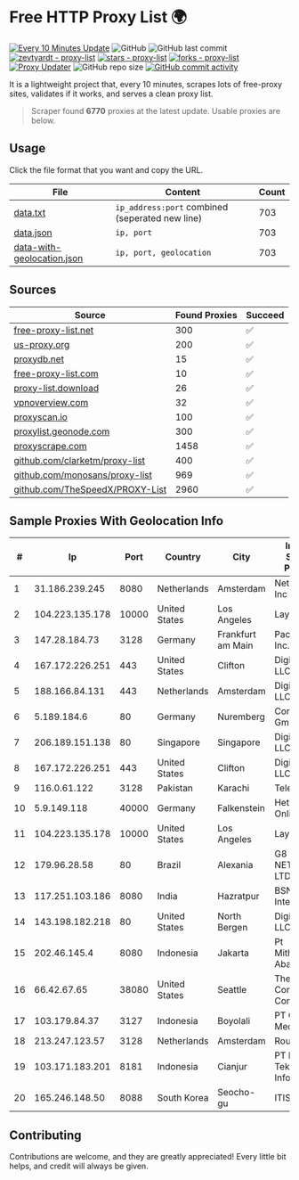 
# Free HTTP Proxy List 🌍

[![Every 10 Minutes Update](https://github.com/mertguvencli/http-proxy-list/actions/workflows/main.yml/badge.svg?branch=main)](https://github.com/mertguvencli/http-proxy-list/actions/workflows/main.yml)
![GitHub](https://img.shields.io/github/license/mertguvencli/http-proxy-list)
![GitHub last commit](https://img.shields.io/github/last-commit/mertguvencli/http-proxy-list)
[![zevtyardt - proxy-list](https://img.shields.io/static/v1?label=zevtyardt&message=proxy-list&color=blue&logo=github)](https://github.com/zevtyardt/proxy-list "Go to GitHub repo")
[![stars - proxy-list](https://img.shields.io/github/stars/zevtyardt/proxy-list?style=social)](https://github.com/zevtyardt/proxy-list)
[![forks - proxy-list](https://img.shields.io/github/forks/zevtyardt/proxy-list?style=social)](https://github.com/zevtyardt/proxy-list)
[![Proxy Updater](https://github.com/zevtyardt/proxy-list/workflows/Proxy%20Updater/badge.svg)](https://github.com/zevtyardt/proxy-list/actions?query=workflow:"Proxy+Updater")
![GitHub repo size](https://img.shields.io/github/repo-size/zevtyardt/proxy-list)
[![GitHub commit activity](https://img.shields.io/github/commit-activity/m/zevtyardt/proxy-list?logo=commits)](https://github.com/zevtyardt/proxy-list/commits/main)

It is a lightweight project that, every 10 minutes, scrapes lots of free-proxy sites, validates if it works, and serves a clean proxy list.

> Scraper found **6770** proxies at the latest update. Usable proxies are below.

## Usage

Click the file format that you want and copy the URL.

|File|Content|Count|
|----|-------|-----|
|[data.txt](https://raw.githubusercontent.com/mertguvencli/http-proxy-list/main/proxy-list/data.txt)|`ip_address:port` combined (seperated new line)|703|
|[data.json](https://raw.githubusercontent.com/mertguvencli/http-proxy-list/main/proxy-list/data.json)|`ip, port`|703|
|[data-with-geolocation.json](https://raw.githubusercontent.com/mertguvencli/http-proxy-list/main/proxy-list/data-with-geolocation.json)|`ip, port, geolocation`|703|

## Sources

|Source|Found Proxies|Succeed|
|------|-------------|-------|
|[free-proxy-list.net](https://free-proxy-list.net)|300|✅|
|[us-proxy.org](https://www.us-proxy.org)|200|✅|
|[proxydb.net](http://proxydb.net)|15|✅|
|[free-proxy-list.com](https://free-proxy-list.com/?page=&port=&type%5B%5D=http&type%5B%5D=https&up_time=0&search=Search)|10|✅|
|[proxy-list.download](https://www.proxy-list.download/HTTP)|26|✅|
|[vpnoverview.com](https://vpnoverview.com/privacy/anonymous-browsing/free-proxy-servers)|32|✅|
|[proxyscan.io](https://www.proxyscan.io)|100|✅|
|[proxylist.geonode.com](https://proxylist.geonode.com/api/proxy-list?limit=300&page=1&sort_by=lastChecked&sort_type=desc&protocols=http,https)|300|✅|
|[proxyscrape.com](https://api.proxyscrape.com/v2/?request=displayproxies&protocol=http&timeout=10000&country=all&ssl=all&anonymity=all)|1458|✅|
|[github.com/clarketm/proxy-list](https://raw.githubusercontent.com/clarketm/proxy-list/master/proxy-list-raw.txt)|400|✅|
|[github.com/monosans/proxy-list](https://raw.githubusercontent.com/monosans/proxy-list/main/proxies/http.txt)|969|✅|
|[github.com/TheSpeedX/PROXY-List](https://raw.githubusercontent.com/TheSpeedX/PROXY-List/master/http.txt)|2960|✅|


## Sample Proxies With Geolocation Info

|#|Ip|Port|Country|City|Internet Service Provider|
|-|--|----|-------|----|-------------------------|
|1|31.186.239.245|8080|Netherlands|Amsterdam|NetSkope Inc|
|2|104.223.135.178|10000|United States|Los Angeles|LayerHost|
|3|147.28.184.73|3128|Germany|Frankfurt am Main|Packet Host, Inc.|
|4|167.172.226.251|443|United States|Clifton|DigitalOcean, LLC|
|5|188.166.84.131|443|Netherlands|Amsterdam|DigitalOcean, LLC|
|6|5.189.184.6|80|Germany|Nuremberg|Contabo GmbH|
|7|206.189.151.138|80|Singapore|Singapore|DigitalOcean, LLC|
|8|167.172.226.251|443|United States|Clifton|DigitalOcean, LLC|
|9|116.0.61.122|3128|Pakistan|Karachi|Telecard|
|10|5.9.149.118|40000|Germany|Falkenstein|Hetzner Online GmbH|
|11|104.223.135.178|10000|United States|Los Angeles|LayerHost|
|12|179.96.28.58|80|Brazil|Alexania|G8 NETWORKS LTDA|
|13|117.251.103.186|8080|India|Hazratpur|BSNL Internet|
|14|143.198.182.218|80|United States|North Bergen|DigitalOcean, LLC|
|15|202.46.145.4|8080|Indonesia|Jakarta|Pt Mithaharum Abadi|
|16|66.42.67.65|38080|United States|Seattle|The Constant Company|
|17|103.179.84.37|3127|Indonesia|Boyolali|PT CYB Media Group|
|18|213.247.123.57|3128|Netherlands|Amsterdam|Routit BV|
|19|103.171.183.201|8181|Indonesia|Cianjur|PT Hayat Teknologi Informatika|
|20|165.246.148.50|8088|South Korea|Seocho-gu|ITIS|



## Contributing

Contributions are welcome, and they are greatly appreciated! Every
little bit helps, and credit will always be given.

